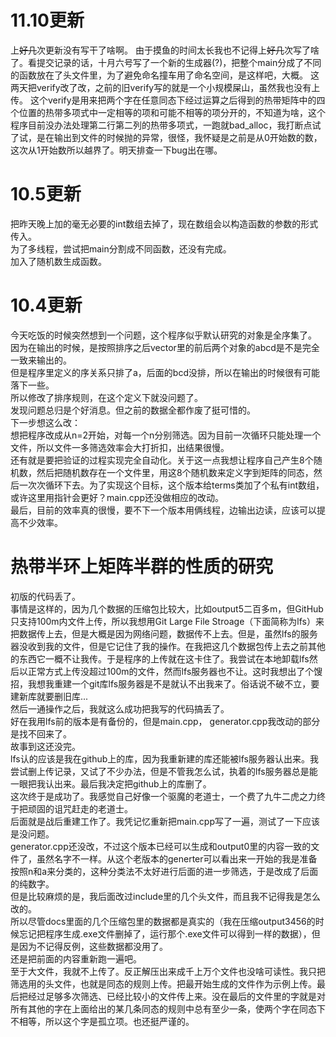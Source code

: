 # 11.10更新
上~~好几~~次更新没有写干了啥啊。
由于摸鱼的时间太长我也不记得上~~好几~~次写了啥了。看提交记录的话，十月六号写了一个新的生成器(?)，把整个main分成了不同的函数放在了头文件里，为了避免命名撞车用了命名空间，是这样吧，大概。
这两天把verify改了改，之前的旧verify写的就是一个小规模屎山，虽然我也没有上传。
这个verify是用来把两个字在任意同态下经过运算之后得到的热带矩阵中的四个位置的热带多项式中一定相等的项和可能不相等的项分开的，不知道为啥，这个程序目前没办法处理第二行第二列的热带多项式，一跑就bad_alloc，我打断点试了试，是在输出到文件的时候抛的异常，很怪，我怀疑是之前是从0开始数的数，这次从1开始数所以越界了。明天排查一下bug出在哪。
# 10.5更新  
把昨天晚上加的毫无必要的int数组去掉了，现在数组会以构造函数的参数的形式传入。  
为了多线程，尝试把main分割成不同函数，还没有完成。  
加入了随机数生成函数。

# 10.4更新  
今天吃饭的时候突然想到一个问题，这个程序似乎默认研究的对象是全序集了。  
因为在输出的时候，是按照排序之后vector里的前后两个对象的abcd是不是完全一致来输出的。  
但是程序里定义的序关系只排了a，后面的bcd没排，所以在输出的时候很有可能落下一些。  
所以修改了排序规则，在这个定义下就没问题了。  
发现问题总归是个好消息。但之前的数据全都作废了挺可惜的。  
下一步想这么改：  
想把程序改成从n=2开始，对每一个n分别筛选。因为目前一次循环只能处理一个文件，所以文件一多筛选效率会大打折扣，出结果很慢。  
还有就是要把验证的过程实现完全自动化。关于这一点我想让程序自己产生8个随机数，然后把随机数存在一个文件里，用这8个随机数来定义字到矩阵的同态，然后一次次循环下去。为了实现这个目标，这个版本给terms类加了个私有int数组，或许这里用指针会更好？main.cpp还没做相应的改动。   
最后，目前的效率真的很慢，要不下一个版本用俩线程，边输出边读，应该可以提高不少效率。

 # 热带半环上矩阵半群的性质的研究

初版的代码丢了。  
事情是这样的，因为几个数据的压缩包比较大，比如output5二百多m，但GitHub只支持100m内文件上传，所以我想用Git Large File Stroage（下面简称为lfs）来把数据传上去，但是大概是因为网络问题，数据传不上去。但是，虽然lfs的服务器没收到我的文件，但是它记住了我的操作。在我把这几个数据包传上去之前其他的东西它一概不让我传。于是程序的上传就在这卡住了。我尝试在本地卸载lfs然后以正常方式上传没超过100m的文件，然而lfs服务器也不让。这时我想出了个馊招，我想我重建一个git库lfs服务器是不是就认不出我来了。俗话说不破不立，要建新库就要删旧库...  
然后一通操作之后，我就这么成功把我写的代码搞丢了。   
好在我用lfs前的版本是有备份的，但是main.cpp， generator.cpp我改动的部分是找不回来了。    
故事到这还没完。  
lfs认的应该是我在github上的库，因为我重新建的库还能被lfs服务器认出来。我尝试删上传记录，又试了不少办法，但是不管我怎么试，执着的lfs服务器总是能一眼把我认出来。最后我决定把github上的库删了。    
这次终于是成功了。我感觉自己好像一个驱魔的老道士，一个费了九牛二虎之力终于把顽固的诅咒赶走的老道士。  
后面就是战后重建工作了。我凭记忆重新把main.cpp写了一遍，测试了一下应该是没问题。  
generator.cpp还没改，不过这个版本已经可以生成和output0里的内容一致的文件了，虽然名字不一样。从这个老版本的generter可以看出来一开始的我是准备按照n和a来分类的，这种分类法不太好进行后面的进一步筛选，于是改成了后面的纯数字。  
但是比较麻烦的是，我后面改过include里的几个头文件，而且我不记得我是怎么改的。  
所以尽管docs里面的几个压缩包里的数据都是真实的（我在压缩output3456的时候忘记把程序生成.exe文件删掉了，运行那个.exe文件可以得到一样的数据），但是因为不记得反例，这些数据都没用了。   
还是把前面的内容重新跑一遍吧。  
至于大文件，我就不上传了。反正解压出来成千上万个文件也没啥可读性。我只把筛选用的头文件，也就是同态的规则上传。把最开始生成的文件作为示例上传。最后把经过足够多次筛选、已经比较小的文件传上来。没在最后的文件里的字就是对所有其他的字在上面给出的某几条同态的规则中总有至少一条，使两个字在同态下不相等，所以这个字是孤立项。也还挺严谨的。